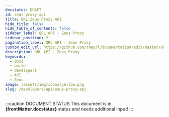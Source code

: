 ```yaml
---
docstatus: DRAFT
id: zeus-proxy-api
title: QRL Zeus Proxy API
hide_title: false
hide_table_of_contents: false
sidebar_label: QRL API - Zeus Proxy
sidebar_position: 2
pagination_label: QRL API - Zeus Proxy
custom_edit_url: https://github.com/theqrl/documentation/edit/master/docs/basics/what-is-qrl.md
description: QRL API - Zeus Proxy
keywords:
  - docs
  - build
  - developers
  - API
  - Zeus
image: /assets/img/icons/yellow.png
slug: /developers/api/zeus-proxy-api
---
```



:::caution DOCUMENT STATUS 
<span>This document is in: <b>{frontMatter.docstatus}</b> status and needs additional input!</span>
:::